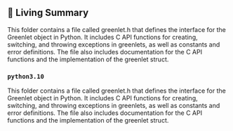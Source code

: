 

<!-- Living README Summary -->
## 🌳 Living Summary

This folder contains a file called greenlet.h that defines the interface for the Greenlet object in Python. It includes C API functions for creating, switching, and throwing exceptions in greenlets, as well as constants and error definitions. The file also includes documentation for the C API functions and the implementation of the greenlet struct.


### `python3.10`

This folder contains a file called greenlet.h that defines the interface for the Greenlet object in Python. It includes C API functions for creating, switching, and throwing exceptions in greenlets, as well as constants and error definitions. The file also includes documentation for the C API functions and the implementation of the greenlet struct.

<!-- Living README Summary -->